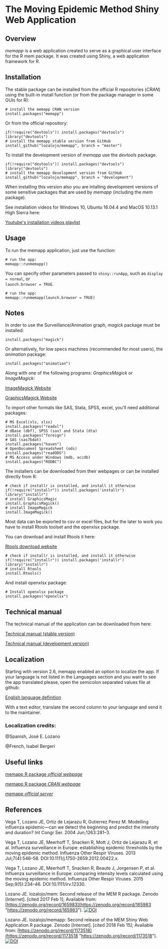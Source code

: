# The Moving Epidemic Method Shiny Web Application

## Overview

*memapp* is a web application created to serve as a graphical user interface for the R mem package. It was created using Shiny, a web application framework for R.

## Installation

The stable package can be installed from the official R repositories (*CRAN*) using the built-in install function (or from the package manager in some GUIs for R):

```
# install the memapp CRAN version
install.packages("memapp")
```

Or from the official repository:

```
if(!require("devtools")) install.packages("devtools")
library("devtools")
# install the memapp stable version from GitHub
install_github("lozalojo/memapp", branch = "master")
```

To install the development version of *memapp* use the *devtools* package.

```
if(!require("devtools")) install.packages("devtools")
library("devtools")
# install the memapp development version from GitHub
install_github("lozalojo/memapp", branch = "development")
```

When installing this version also you are intalling development versions of some sensitive packages that are used by *memapp* (including the *mem* package).

See installation videos for Windows 10, Ubuntu 16.04.4 and MacOS 10.13.1 High Sierra here:

[Youtube's installation videos playlist](https://www.youtube.com/watch?v=rTIlQGM0qbE&list=PLhUpdbxODE7DizLt2TA-Hgw0cQ5ycM8BB "installation videos")

## Usage

To run the memapp application, just use the function:

```
# run the app:
memapp::runmemapp()
```

You can specify other parameters passed to `shiny::runApp`, such as `display = normal`, or  
`launch.browser = TRUE`.

```
# run the app:
memapp::runmemapp(launch.browser = TRUE)
```

## Notes

In order to use the Surveillance/Animation graph, *magick* package must be installed:

```
install.packages("magick")
```

Or alternatively, for low specs machines (recommended for most users), the *animation* package:

```
install.packages("animation")
```

Along with one of the following programs: *GraphicsMagick* or *ImageMagick*:

[ImageMagick Website](https://imagemagick.org/ "ImageMagick")

[GraphicsMagick Website](http://www.graphicsmagick.org/ "GraphicsMagick")

To import other formats like SAS, Stata, SPSS, excel, you'll need additional packages:

```
# MS Excel(xls, xlsx)
install.packages("readxl")
# dBase (dbf), SPSS (sav) and Stata (dta)
install.packages("foreign")
# SAS (sas7bdat)
install.packages("haven")
# OpenDocument Spreadsheet (ods)
install.packages("readODS")
# MS Access under Windows (mdb, accdb)
install.packages("RODBC")
```

The installers can be downloaded from their webpages or can be installed directly from R:

```
# check if installr is installed, and install it otherwise
if(!require("installr")) install.packages('installr')
library("installr")
# install GraphicsMagic
install.GraphicsMagick()
# install ImageMagick
install.ImageMagick()
```

Most data can be exported to csv or excel files, but for the later to work you have to install Rtools toolset and the openxlsx package.

You can download and install Rtools it here:

[Rtools download website](https://cran.r-project.org/bin/windows/Rtools/ "Rtools")

```
# check if installr is installed, and install it otherwise
if(!require("installr")) install.packages('installr')
library("installr")
# install Rtools
install.Rtools()
```

And install openxlsx package:

```
# Install openxlsx package
install.packages("openxlsx")
```

## Technical manual

The technical manual of the application can be downloaded from here:

[Technical manual (stable version)](https://github.com/lozalojo/memapp/blob/assets/technicalmanual.pdf?raw=true "manual stable")

[Technical manual (development version)](https://github.com/lozalojo/memapp/blob/assets/technicalmanualdev.pdf?raw=true "manual development")

## Localization

Starting with version 2.6, memapp enabled an option to localize the app. If your language is not listed in the Languages section and you want to see the app translated please, open the semicolon separated values file at github:

[English language definition](https://github.com/lozalojo/memapp/blob/master/inst/shinyapp/lang/en_GB.txt "en file")

With a text editor, translate the second column to your language and send it to the maintainer.

### Localization credits:

@Spanish, José E. Lozano

@French, Isabel Bergeri

## Useful links

[memapp R package *official webpage*](https://github.com/lozalojo/memapp "official webpage")

[memapp R package *CRAN webpage*](https://cran.r-project.org/package=memapp "CRAN webpage")

[memapp *official server*](http://memapp.iecscyl.com:8080/ "official server")

## References

Vega T, Lozano JE, Ortiz de Lejarazu R, Gutierrez Perez M. Modelling influenza epidemic—can we detect the beginning and predict the intensity and duration? Int Congr Ser. 2004 Jun;1263:281–3. 

Vega T, Lozano JE, Meerhoff T, Snacken R, Mott J, Ortiz de Lejarazu R, et al. Influenza surveillance in Europe: establishing epidemic thresholds by the moving epidemic method. Influenza Other Respir Viruses. 2013 Jul;7(4):546–58. DOI:10.1111/j.1750-2659.2012.00422.x.

Vega T, Lozano JE, Meerhoff T, Snacken R, Beaute J, Jorgensen P, et al. Influenza surveillance in Europe: comparing intensity levels calculated using the moving epidemic method. Influenza Other Respir Viruses. 2015 Sep;9(5):234–46. DOI:10.1111/irv.12330.

Lozano JE. lozalojo/mem: Second release of the MEM R package. Zenodo [Internet]. [cited 2017 Feb 1]; Available from: [https://zenodo.org/record/165983](https://zenodo.org/record/165983 "https://zenodo.org/record/165983"). [![DOI](https://zenodo.org/badge/47120918.svg)](https://zenodo.org/badge/latestdoi/47120918)

Lozano JE. lozalojo/memapp: Second release of the MEM Shiny Web Application R package. Zenodo [Internet]. [cited 2018 Feb 15]; Available from: [https://zenodo.org/record/1173518](https://zenodo.org/record/1173518 "https://zenodo.org/record/1173518"). [![DOI](https://zenodo.org/badge/90709196.svg)](https://zenodo.org/badge/latestdoi/90709196)




